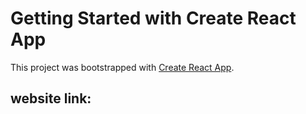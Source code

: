 # Getting Started with Create React App

This project was bootstrapped with [Create React App](https://github.com/facebook/create-react-app).

## website link:
